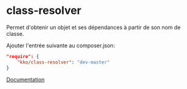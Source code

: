 class-resolver
==================

Permet d'obtenir un objet et ses dépendances à partir de son nom de classe.

Ajouter l'entrée suivante au composer.json:

```json
"require": {
    "kko/class-resolver": "dev-master"
}
```

[Documentation](doc/fr/documentation_fr.md)

